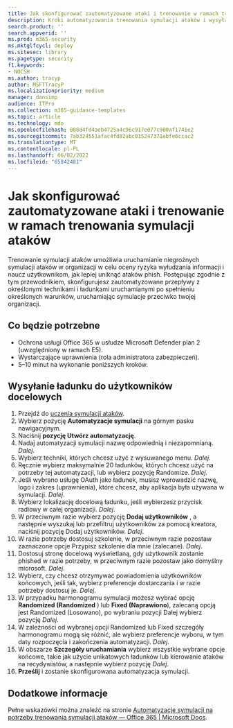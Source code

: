 ```yaml
---
title: Jak skonfigurować zautomatyzowane ataki i trenowanie w ramach trenowania symulacji ataków
description: Kroki automatyzowania trenowania symulacji ataków i wysyłania ładunku do użytkowników docelowych. Korzystając z tego przewodnika, dowiesz się, jak tworzyć zautomatyzowane przepływy ataków z określonymi technikami i ładunkami.
search.product: ''
search.appverid: ''
ms.prod: m365-security
ms.mktglfcycl: deploy
ms.sitesec: library
ms.pagetype: security
f1.keywords:
- NOCSH
ms.author: tracyp
author: MSFTTracyP
ms.localizationpriority: medium
manager: dansimp
audience: ITPro
ms.collection: m365-guidance-templates
ms.topic: article
ms.technology: mdo
ms.openlocfilehash: 008d4fd4aeb4725a4c96c917e077c900af1741e2
ms.sourcegitcommit: 7ab324551afac4fd82abc015247371ebfe6ccac2
ms.translationtype: MT
ms.contentlocale: pl-PL
ms.lasthandoff: 06/02/2022
ms.locfileid: "65842481"
---
```

# <a name="how-to-setup-automated-attacks-and-training-within-attack-simulation-training"></a>Jak skonfigurować zautomatyzowane ataki i trenowanie w ramach trenowania symulacji ataków

Trenowanie symulacji ataków umożliwia uruchamianie niegroźnych symulacji ataków w organizacji w celu oceny ryzyka wyłudzania informacji i naucz użytkownikom, jak lepiej uniknąć ataków phish. Postępując zgodnie z tym przewodnikiem, skonfigurujesz zautomatyzowane przepływy z określonymi technikami i ładunkami uruchamianymi po spełnieniu określonych warunków, uruchamiając symulacje przeciwko twojej organizacji.

## <a name="what-youll-need"></a>Co będzie potrzebne

- Ochrona usługi Office 365 w usłudze Microsoft Defender plan 2 (uwzględniony w ramach E5).
- Wystarczające uprawnienia (rola administratora zabezpieczeń).
- 5–10 minut na wykonanie poniższych kroków.

## <a name="send-a-payload-to-target-users"></a>Wysyłanie ładunku do użytkowników docelowych

1. Przejdź do [uczenia symulacji ataków](https://security.microsoft.com/attacksimulator).
1. Wybierz pozycję **Automatyzacje symulacji** na górnym pasku nawigacyjnym.
1. Naciśnij **pozycję Utwórz automatyzację**.
1. Nadaj automatyzacji symulacji nazwę odpowiednią i niezapomnianą. *Dalej*.
1. Wybierz techniki, których chcesz użyć z wysuwanego menu. *Dalej*.
1. Ręcznie wybierz maksymalnie 20 ładunków, których chcesz użyć na potrzeby tej automatyzacji, lub wybierz pozycję Randomize. *Dalej*.
1. Jeśli wybrano usługę OAuth jako ładunek, musisz wprowadzić nazwę, logo i zakres (uprawnienia), które chcesz, aby aplikacja była używana w symulacji. *Dalej*.
1. Wybierz lokalizację docelową ładunku, jeśli wybierzesz przycisk radiowy w całej organizacji. *Dalej*.
1. W przeciwnym razie wybierz pozycję **Dodaj użytkowników** , a następnie wyszukaj lub przefiltruj użytkowników za pomocą kreatora, naciśnij pozycję Dodaj użytkowników. *Dalej*.
1. W razie potrzeby dostosuj szkolenie, w przeciwnym razie pozostaw zaznaczone opcje Przypisz szkolenie dla mnie (zalecane). *Dalej*.
1. Dostosuj stronę docelową wyświetlaną, gdy użytkownik zostanie phished w razie potrzeby, w przeciwnym razie pozostaw jako domyślny microsoft. *Dalej*.
1. Wybierz, czy chcesz otrzymywać powiadomienia użytkowników końcowych, jeśli tak, wybierz preferencje dostarczania i w razie potrzeby dostosuj je. *Dalej*.
1. W przypadku harmonogramu symulacji możesz wybrać opcję **Randomized (Randomized** ) lub **Fixed (Naprawiono**), zalecaną opcją jest Randomized (Losowano), po wybraniu pozycji Dalej wybierz pozycję *Dalej*.
1. W zależności od wybranej opcji Randomized lub Fixed szczegóły harmonogramu mogą się różnić, ale wybierz preferencje wyboru, w tym daty rozpoczęcia i zakończenia automatyzacji. *Dalej*.
1. W obszarze **Szczegóły uruchamiania** wybierz wszystkie wybrane opcje końcowe, takie jak użycie unikatowych ładunków lub kierowanie ataków na recydywistów, a następnie wybierz pozycję *Dalej*.
1. **Prześlij** i zostanie skonfigurowana automatyzacja symulacji.

## <a name="learn-more"></a>Dodatkowe informacje

Pełne wskazówki można znaleźć na stronie [Automatyzacje symulacji na potrzeby trenowania symulacji ataków — Office 365 | Microsoft Docs](../../office-365-security/attack-simulation-training-simulation-automations.md).
